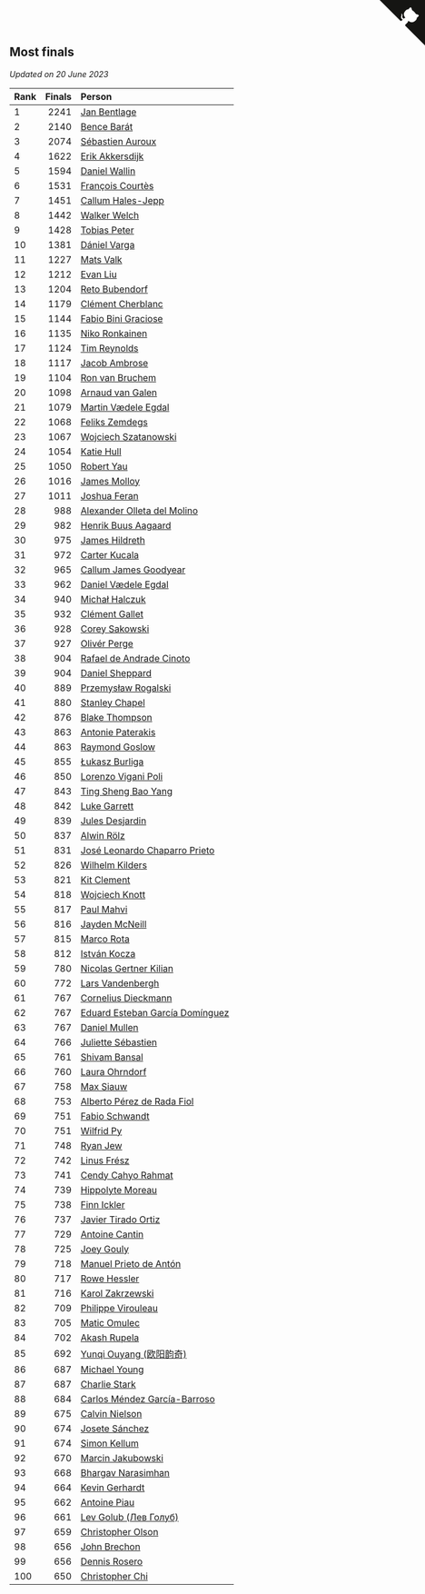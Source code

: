 ## Most finals

*Updated on 20 June 2023*

| Rank | Finals | Person |
| :--- | ---: | :--- |
| 1 | 2241 | [Jan Bentlage](https://www.worldcubeassociation.org/persons/2010BENT01) |
| 2 | 2140 | [Bence Barát](https://www.worldcubeassociation.org/persons/2008BARA01) |
| 3 | 2074 | [Sébastien Auroux](https://www.worldcubeassociation.org/persons/2008AURO01) |
| 4 | 1622 | [Erik Akkersdijk](https://www.worldcubeassociation.org/persons/2005AKKE01) |
| 5 | 1594 | [Daniel Wallin](https://www.worldcubeassociation.org/persons/2013WALL03) |
| 6 | 1531 | [François Courtès](https://www.worldcubeassociation.org/persons/2008COUR01) |
| 7 | 1451 | [Callum Hales-Jepp](https://www.worldcubeassociation.org/persons/2012HALE01) |
| 8 | 1442 | [Walker Welch](https://www.worldcubeassociation.org/persons/2011WELC01) |
| 9 | 1428 | [Tobias Peter](https://www.worldcubeassociation.org/persons/2014PETE03) |
| 10 | 1381 | [Dániel Varga](https://www.worldcubeassociation.org/persons/2008VARG01) |
| 11 | 1227 | [Mats Valk](https://www.worldcubeassociation.org/persons/2007VALK01) |
| 12 | 1212 | [Evan Liu](https://www.worldcubeassociation.org/persons/2009LIUE01) |
| 13 | 1204 | [Reto Bubendorf](https://www.worldcubeassociation.org/persons/2012BUBE01) |
| 14 | 1179 | [Clément Cherblanc](https://www.worldcubeassociation.org/persons/2014CHER05) |
| 15 | 1144 | [Fabio Bini Graciose](https://www.worldcubeassociation.org/persons/2010GRAC02) |
| 16 | 1135 | [Niko Ronkainen](https://www.worldcubeassociation.org/persons/2010RONK01) |
| 17 | 1124 | [Tim Reynolds](https://www.worldcubeassociation.org/persons/2005REYN01) |
| 18 | 1117 | [Jacob Ambrose](https://www.worldcubeassociation.org/persons/2010AMBR01) |
| 19 | 1104 | [Ron van Bruchem](https://www.worldcubeassociation.org/persons/2003BRUC01) |
| 20 | 1098 | [Arnaud van Galen](https://www.worldcubeassociation.org/persons/2006GALE01) |
| 21 | 1079 | [Martin Vædele Egdal](https://www.worldcubeassociation.org/persons/2013EGDA02) |
| 22 | 1068 | [Feliks Zemdegs](https://www.worldcubeassociation.org/persons/2009ZEMD01) |
| 23 | 1067 | [Wojciech Szatanowski](https://www.worldcubeassociation.org/persons/2011SZAT01) |
| 24 | 1054 | [Katie Hull](https://www.worldcubeassociation.org/persons/2010HULL01) |
| 25 | 1050 | [Robert Yau](https://www.worldcubeassociation.org/persons/2009YAUR01) |
| 26 | 1016 | [James Molloy](https://www.worldcubeassociation.org/persons/2011MOLL01) |
| 27 | 1011 | [Joshua Feran](https://www.worldcubeassociation.org/persons/2011FERA01) |
| 28 | 988 | [Alexander Olleta del Molino](https://www.worldcubeassociation.org/persons/2008OLLE01) |
| 29 | 982 | [Henrik Buus Aagaard](https://www.worldcubeassociation.org/persons/2006BUUS01) |
| 30 | 975 | [James Hildreth](https://www.worldcubeassociation.org/persons/2009HILD01) |
| 31 | 972 | [Carter Kucala](https://www.worldcubeassociation.org/persons/2015KUCA01) |
| 32 | 965 | [Callum James Goodyear](https://www.worldcubeassociation.org/persons/2012GOOD02) |
| 33 | 962 | [Daniel Vædele Egdal](https://www.worldcubeassociation.org/persons/2013EGDA01) |
| 34 | 940 | [Michał Halczuk](https://www.worldcubeassociation.org/persons/2006HALC01) |
| 35 | 932 | [Clément Gallet](https://www.worldcubeassociation.org/persons/2004GALL02) |
| 36 | 928 | [Corey Sakowski](https://www.worldcubeassociation.org/persons/2011SAKO01) |
| 37 | 927 | [Olivér Perge](https://www.worldcubeassociation.org/persons/2007PERG01) |
| 38 | 904 | [Rafael de Andrade Cinoto](https://www.worldcubeassociation.org/persons/2007CINO01) |
| 39 | 904 | [Daniel Sheppard](https://www.worldcubeassociation.org/persons/2009SHEP01) |
| 40 | 889 | [Przemysław Rogalski](https://www.worldcubeassociation.org/persons/2013ROGA02) |
| 41 | 880 | [Stanley Chapel](https://www.worldcubeassociation.org/persons/2016CHAP04) |
| 42 | 876 | [Blake Thompson](https://www.worldcubeassociation.org/persons/2010THOM03) |
| 43 | 863 | [Antonie Paterakis](https://www.worldcubeassociation.org/persons/2012PATE01) |
| 44 | 863 | [Raymond Goslow](https://www.worldcubeassociation.org/persons/2014GOSL01) |
| 45 | 855 | [Łukasz Burliga](https://www.worldcubeassociation.org/persons/2013BURL01) |
| 46 | 850 | [Lorenzo Vigani Poli](https://www.worldcubeassociation.org/persons/2007POLI01) |
| 47 | 843 | [Ting Sheng Bao Yang](https://www.worldcubeassociation.org/persons/2008BAOY01) |
| 48 | 842 | [Luke Garrett](https://www.worldcubeassociation.org/persons/2017GARR05) |
| 49 | 839 | [Jules Desjardin](https://www.worldcubeassociation.org/persons/2010DESJ01) |
| 50 | 837 | [Alwin Rölz](https://www.worldcubeassociation.org/persons/2016ROLZ01) |
| 51 | 831 | [José Leonardo Chaparro Prieto](https://www.worldcubeassociation.org/persons/2011CHAP01) |
| 52 | 826 | [Wilhelm Kilders](https://www.worldcubeassociation.org/persons/2010KILD02) |
| 53 | 821 | [Kit Clement](https://www.worldcubeassociation.org/persons/2008CLEM01) |
| 54 | 818 | [Wojciech Knott](https://www.worldcubeassociation.org/persons/2011KNOT01) |
| 55 | 817 | [Paul Mahvi](https://www.worldcubeassociation.org/persons/2012MAHV01) |
| 56 | 816 | [Jayden McNeill](https://www.worldcubeassociation.org/persons/2012MCNE01) |
| 57 | 815 | [Marco Rota](https://www.worldcubeassociation.org/persons/2009ROTA01) |
| 58 | 812 | [István Kocza](https://www.worldcubeassociation.org/persons/2005KOCZ01) |
| 59 | 780 | [Nicolas Gertner Kilian](https://www.worldcubeassociation.org/persons/2013GERT01) |
| 60 | 772 | [Lars Vandenbergh](https://www.worldcubeassociation.org/persons/2003VAND01) |
| 61 | 767 | [Cornelius Dieckmann](https://www.worldcubeassociation.org/persons/2009DIEC01) |
| 62 | 767 | [Eduard Esteban García Domínguez](https://www.worldcubeassociation.org/persons/2011EDUA01) |
| 63 | 767 | [Daniel Mullen](https://www.worldcubeassociation.org/persons/2016MULL04) |
| 64 | 766 | [Juliette Sébastien](https://www.worldcubeassociation.org/persons/2014SEBA01) |
| 65 | 761 | [Shivam Bansal](https://www.worldcubeassociation.org/persons/2011BANS02) |
| 66 | 760 | [Laura Ohrndorf](https://www.worldcubeassociation.org/persons/2009OHRN01) |
| 67 | 758 | [Max Siauw](https://www.worldcubeassociation.org/persons/2017SIAU02) |
| 68 | 753 | [Alberto Pérez de Rada Fiol](https://www.worldcubeassociation.org/persons/2011FIOL01) |
| 69 | 751 | [Fabio Schwandt](https://www.worldcubeassociation.org/persons/2014SCHW02) |
| 70 | 751 | [Wilfrid Py](https://www.worldcubeassociation.org/persons/2016PYWI01) |
| 71 | 748 | [Ryan Jew](https://www.worldcubeassociation.org/persons/2008JEWR01) |
| 72 | 742 | [Linus Frész](https://www.worldcubeassociation.org/persons/2011FRES01) |
| 73 | 741 | [Cendy Cahyo Rahmat](https://www.worldcubeassociation.org/persons/2010RAHM02) |
| 74 | 739 | [Hippolyte Moreau](https://www.worldcubeassociation.org/persons/2008MORE02) |
| 75 | 738 | [Finn Ickler](https://www.worldcubeassociation.org/persons/2012ICKL01) |
| 76 | 737 | [Javier Tirado Ortiz](https://www.worldcubeassociation.org/persons/2009TIRA01) |
| 77 | 729 | [Antoine Cantin](https://www.worldcubeassociation.org/persons/2010CANT02) |
| 78 | 725 | [Joey Gouly](https://www.worldcubeassociation.org/persons/2007GOUL01) |
| 79 | 718 | [Manuel Prieto de Antón](https://www.worldcubeassociation.org/persons/2015ANTO04) |
| 80 | 717 | [Rowe Hessler](https://www.worldcubeassociation.org/persons/2007HESS01) |
| 81 | 716 | [Karol Zakrzewski](https://www.worldcubeassociation.org/persons/2014ZAKR01) |
| 82 | 709 | [Philippe Virouleau](https://www.worldcubeassociation.org/persons/2008VIRO01) |
| 83 | 705 | [Matic Omulec](https://www.worldcubeassociation.org/persons/2010OMUL02) |
| 84 | 702 | [Akash Rupela](https://www.worldcubeassociation.org/persons/2012RUPE01) |
| 85 | 692 | [Yunqi Ouyang (欧阳韵奇)](https://www.worldcubeassociation.org/persons/2007YUNQ01) |
| 86 | 687 | [Michael Young](https://www.worldcubeassociation.org/persons/2008YOUN02) |
| 87 | 687 | [Charlie Stark](https://www.worldcubeassociation.org/persons/2014STAR05) |
| 88 | 684 | [Carlos Méndez García-Barroso](https://www.worldcubeassociation.org/persons/2010GARC02) |
| 89 | 675 | [Calvin Nielson](https://www.worldcubeassociation.org/persons/2014NIEL03) |
| 90 | 674 | [Josete Sánchez](https://www.worldcubeassociation.org/persons/2015SANC18) |
| 91 | 674 | [Simon Kellum](https://www.worldcubeassociation.org/persons/2016KELL12) |
| 92 | 670 | [Marcin Jakubowski](https://www.worldcubeassociation.org/persons/2007JAKU01) |
| 93 | 668 | [Bhargav Narasimhan](https://www.worldcubeassociation.org/persons/2011NARA02) |
| 94 | 664 | [Kevin Gerhardt](https://www.worldcubeassociation.org/persons/2013GERH01) |
| 95 | 662 | [Antoine Piau](https://www.worldcubeassociation.org/persons/2008PIAU01) |
| 96 | 661 | [Lev Golub (Лев Голуб)](https://www.worldcubeassociation.org/persons/2014HOLU01) |
| 97 | 659 | [Christopher Olson](https://www.worldcubeassociation.org/persons/2009OLSO01) |
| 98 | 656 | [John Brechon](https://www.worldcubeassociation.org/persons/2010BREC01) |
| 99 | 656 | [Dennis Rosero](https://www.worldcubeassociation.org/persons/2010ROSE03) |
| 100 | 650 | [Christopher Chi](https://www.worldcubeassociation.org/persons/2014CHIC01) |


<a href="https://github.com/JustinTimeCuber/wca_statistics" class="github-corner" aria-label="View source on Github"><svg width="80" height="80" viewBox="0 0 250 250" style="fill:#151513; color:#fff; position: absolute; top: 0; border: 0; right: 0;" aria-hidden="true"><path d="M0,0 L115,115 L130,115 L142,142 L250,250 L250,0 Z"></path><path d="M128.3,109.0 C113.8,99.7 119.0,89.6 119.0,89.6 C122.0,82.7 120.5,78.6 120.5,78.6 C119.2,72.0 123.4,76.3 123.4,76.3 C127.3,80.9 125.5,87.3 125.5,87.3 C122.9,97.6 130.6,101.9 134.4,103.2" fill="currentColor" style="transform-origin: 130px 106px;" class="octo-arm"></path><path d="M115.0,115.0 C114.9,115.1 118.7,116.5 119.8,115.4 L133.7,101.6 C136.9,99.2 139.9,98.4 142.2,98.6 C133.8,88.0 127.5,74.4 143.8,58.0 C148.5,53.4 154.0,51.2 159.7,51.0 C160.3,49.4 163.2,43.6 171.4,40.1 C171.4,40.1 176.1,42.5 178.8,56.2 C183.1,58.6 187.2,61.8 190.9,65.4 C194.5,69.0 197.7,73.2 200.1,77.6 C213.8,80.2 216.3,84.9 216.3,84.9 C212.7,93.1 206.9,96.0 205.4,96.6 C205.1,102.4 203.0,107.8 198.3,112.5 C181.9,128.9 168.3,122.5 157.7,114.1 C157.9,116.9 156.7,120.9 152.7,124.9 L141.0,136.5 C139.8,137.7 141.6,141.9 141.8,141.8 Z" fill="currentColor" class="octo-body"></path></svg></a><style>.github-corner:hover .octo-arm{animation:octocat-wave 560ms ease-in-out}@keyframes octocat-wave{0%,100%{transform:rotate(0)}20%,60%{transform:rotate(-25deg)}40%,80%{transform:rotate(10deg)}}@media (max-width:500px){.github-corner:hover .octo-arm{animation:none}.github-corner .octo-arm{animation:octocat-wave 560ms ease-in-out}}</style>
